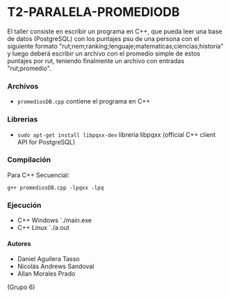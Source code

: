# T2-PARALELA-PROMEDIODB
El taller consiste en escribir un programa en C++, que pueda leer una base de datos (PostgreSQL) con los puntajes psu de una persona con el siguiente formato "rut;nem;ranking;lenguaje;matematicas;ciencias;historia" y luego deberá escribir un archivo con el promedio simple de estos puntajes por rut, teniendo finalmente un archivo con entradas "rut;promedio".

### Archivos
- `promediosDB.cpp` contiene el programa en C++

### Librerias
- `sudo apt-get install libpqxx-dev` libreria libpqxx (official C++ client API for PostgreSQL)

### Compilación
Para C++ Secuencial:
```
g++ promediosDB.cpp -lpqxx -lpq
```
### Ejecución
- C++ Windows
    `./main.exe
- C++ Linux
    `./a.out

#### Autores
- Daniel Aguilera Tasso
- Nicolás Andrews Sandoval
- Allan Morales Prado

(Grupo 6)
